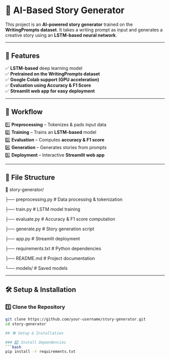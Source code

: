 # 📖 AI-Based Story Generator  

This project is an **AI-powered story generator** trained on the **WritingPrompts dataset**. It takes a writing prompt as input and generates a creative story using an **LSTM-based neural network**.  

---

## 🚀 Features  
✅ **LSTM-based** deep learning model  
✅ **Pretrained on the WritingPrompts dataset**  
✅ **Google Colab support (GPU acceleration)**  
✅ **Evaluation using Accuracy & F1 Score**  
✅ **Streamlit web app for easy deployment**  

---

## 🔄 Workflow  
1️⃣ **Preprocessing** – Tokenizes & pads input data  
2️⃣ **Training** – Trains an **LSTM-based** model  
3️⃣ **Evaluation** – Computes **accuracy & F1 score**  
4️⃣ **Generation** – Generates stories from prompts  
5️⃣ **Deployment** – Interactive **Streamlit web app**  

---

## 📂 File Structure  
📁 story-generator/

├── preprocessing.py # Data processing & tokenization

├── train.py # LSTM model training

├── evaluate.py # Accuracy & F1 score computation

├── generate.py # Story generation script

├── app.py # Streamlit deployment

├── requirements.txt # Python dependencies

├── README.md # Project documentation

└── models/ # Saved models



---

## 🛠 Setup & Installation  

### 1️⃣ Clone the Repository  
```bash
git clone https://github.com/your-username/story-generator.git
cd story-generator

## 🛠 Setup & Installation  

### 2️⃣ Install Dependencies  
```bash
pip install -r requirements.txt

